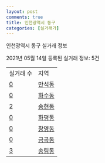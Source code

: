 ```yaml
---
layout: post
comments: true
title: 인천광역시 동구
categories: [실거래가]
---
```


인천광역시 동구 실거래 정보

2021년 05월 14일 등록된 실거래 정보: 5건


<table>
  <tr>
    <td>실거래 수</td>
    <td>지역</td>
  </tr>

  
  <tr>
    <td><a href="2814010100.html">0</a></td>
    <td><a href="2814010100.html">만석동</a></td>
  </tr>
    

  <tr>
    <td><a href="2814010200.html">0</a></td>
    <td><a href="2814010200.html">화수동</a></td>
  </tr>
    

  <tr>
    <td><a href="2814010300.html">2</a></td>
    <td><a href="2814010300.html">송현동</a></td>
  </tr>
    

  <tr>
    <td><a href="2814010400.html">0</a></td>
    <td><a href="2814010400.html">화평동</a></td>
  </tr>
    

  <tr>
    <td><a href="2814010500.html">0</a></td>
    <td><a href="2814010500.html">창영동</a></td>
  </tr>
    

  <tr>
    <td><a href="2814010600.html">0</a></td>
    <td><a href="2814010600.html">금곡동</a></td>
  </tr>
    

  <tr>
    <td><a href="2814010700.html">3</a></td>
    <td><a href="2814010700.html">송림동</a></td>
  </tr>
    


</table>
    